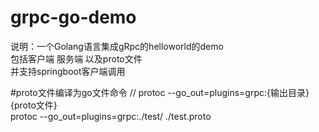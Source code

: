 # grpc-go-demo
说明：一个Golang语言集成gRpc的helloworld的demo   
包括客户端 服务端 以及proto文件   
并支持springboot客户端调用

#proto文件编译为go文件命令
// protoc --go_out=plugins=grpc:{输出目录}  {proto文件}   
protoc --go_out=plugins=grpc:./test/ ./test.proto


